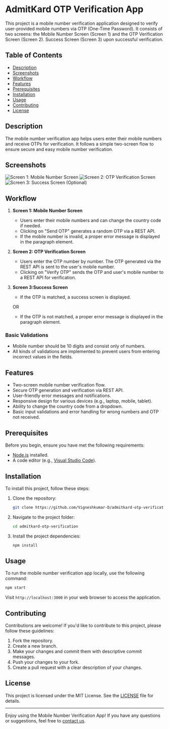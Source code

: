 # AdmitKard OTP Verification App

This project is a mobile number verification application designed to verify user-provided mobile numbers via OTP (One-Time Password). It consists of two screens: the Mobile Number Screen (Screen 1) and the OTP Verification Screen (Screen 2). Success Screen (Screen 3) upon successful verification.

## Table of Contents

- [Description](#description)
- [Screenshots](#screenshots)
- [Workflow](#workflow)
- [Features](#features)
- [Prerequisites](#prerequisites)
- [Installation](#installation)
- [Usage](#usage)
- [Contributing](#contributing)
- [License](#license)

## Description

The mobile number verification app helps users enter their mobile numbers and receive OTPs for verification. It follows a simple two-screen flow to ensure secure and easy mobile number verification.

## Screenshots

![Screen 1: Mobile Number Screen](https://res.cloudinary.com/da7ik4khq/image/upload/v1695733498/Screenshot_1473_gab2b9.png)
![Screen 2: OTP Verification Screen](https://res.cloudinary.com/da7ik4khq/image/upload/v1695733553/Screenshot_1475_awc41g.png)
![Screen 3: Success Screen (Optional)](https://res.cloudinary.com/da7ik4khq/image/upload/v1695733554/Screenshot_1476_hquusd.png)

## Workflow

1. **Screen 1: Mobile Number Screen**

   - Users enter their mobile numbers and can change the country code if needed.
   - Clicking on "Send OTP" generates a random OTP via a REST API.
   -  If the mobile number is invalid, a proper error message is displayed in the paragraph element.
   
2. **Screen 2: OTP Verification Screen**

   - Users enter the OTP number by number. The OTP generated via the REST API is sent to the user's mobile number.
   - Clicking on "Verify OTP" sends the OTP and user's mobile number to a REST API for verification.
   
3. **Screen 3:Success Screen**

   - If the OTP is matched, a success screen is displayed.
   
   OR
   
   - If the OTP is not matched, a proper error message is displayed in the paragraph element.
   
### Basic Validations

- Mobile number should be 10 digits and consist only of numbers.
- All kinds of validations are implemented to prevent users from entering incorrect values in the fields.

## Features

- Two-screen mobile number verification flow.
- Secure OTP generation and verification via REST API.
- User-friendly error messages and notifications.
- Responsive design for various devices (e.g., laptop, mobile, tablet).
- Ability to change the country code from a dropdown.
- Basic input validations and error handling for wrong numbers and OTP not received.

## Prerequisites

Before you begin, ensure you have met the following requirements:

- [Node.js](https://nodejs.org/) installed.
- A code editor (e.g., [Visual Studio Code](https://code.visualstudio.com/)).

## Installation

To install this project, follow these steps:

1. Clone the repository:

   ```bash
   git clone https://github.com/Vigneshkumar-D/admitkard-otp-verification.git
   ```

2. Navigate to the project folder:

   ```bash
   cd admitkard-otp-verification
   ```

3. Install the project dependencies:

   ```bash
   npm install
   ```

## Usage

To run the mobile number verification app locally, use the following command:

```bash
npm start
```

Visit `http://localhost:3000` in your web browser to access the application.

## Contributing

Contributions are welcome! If you'd like to contribute to this project, please follow these guidelines:

1. Fork the repository.
2. Create a new branch.
3. Make your changes and commit them with descriptive commit messages.
4. Push your changes to your fork.
5. Create a pull request with a clear description of your changes.

## License

This project is licensed under the MIT License. See the [LICENSE](LICENSE) file for details.

---

Enjoy using the Mobile Number Verification App! If you have any questions or suggestions, feel free to [contact us](mailto:your-email@example.com).
